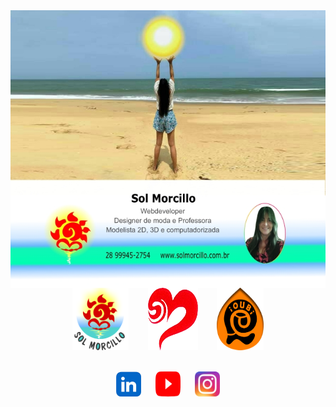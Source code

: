 <img align="center" src="cartaoFoto_info1.jpg">

<div align="center">
<a href="https://solmorcillo.com.br" title="Site Sol Morcillo" target="_blank"><img src="logotipoSM_SM.png" width="90" height="100"></a> &nbsp; &ensp; &nbsp; <a href="https://solmorcillo.com.br/momodin.html" title="Site MoModIn" target="_blank"><img src="logoMomodin.fw.png" width="80" height=100"></a> &nbsp; &ensp; &nbsp; <a href="https://solmorcillo.com.br/ioubi.html" title="Site iOUBi" target="_blank"><img src="logotipo_ioubi.fw.png" width="75" height="100"></a>
  <br>
</div>
<br>

<div align="center">
  
<a href="https://www.linkedin.com/in/solmorcillo/" target="_blank" ><img src="logo_linkedin.jpg" alt="Ir para Linkedim" width="40" height="40"></a> &nbsp; &ensp; <a href="https://www.youtube.com/@SolMorcillo" target="_blank"><img src="logo_youtube.png" alt="texto" width="40" height="40"></a> &nbsp; &ensp; <a href="https://www.instagram.com/sol_morcillo/" target="_blank"><img src="logo_instagram.png" alt="texto" width="40" height="40"></a>
<div>



 
